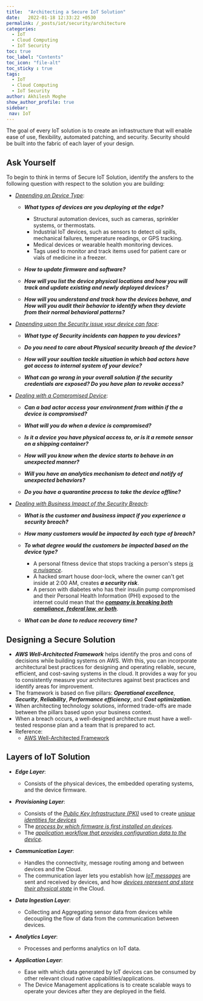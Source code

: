 ```yaml
---
title:  "Architecting a Secure IoT Solution"
date:   2022-01-18 12:33:22 +0530
permalink: /_posts/iot/security/architecture
categories:
  - IoT
  - Cloud Computing
  - IoT Security
toc: true
toc_label: "Contents"
toc_icon: "file-alt"
toc_sticky : true
tags:
  - IoT
  - Cloud Computing
  - IoT Security
author: Akhilesh Moghe
show_author_profile: true
sidebar:
 nav: IoT
---
```


The goal of every IoT solution is to create an infrastructure that will enable ease of use, flexibility, automated patching, and security. Security should be built into the fabric of each layer of your design.

## Ask Yourself
To begin to think in terms of Secure IoT Solution, identify the ansfers to the following question with respect to the solution you are building:
- *<u>Depending on Device Type</u>*:
  - __*What types of devices are you deploying at the edge?*__
    - Structural automation devices, such as cameras, sprinkler systems, or thermostats.
    - Industrial IoT devices, such as sensors to detect oil spills, mechanical failures, temperature readings, or GPS tracking. 
    - Medical devices or wearable health monitoring devices.
    - Tags used to monitor and track items used for patient care or vials of medicine in a freezer.

  - __*How to update firmware and software?*__

  - __*How will you list the device physical locations and how you will track and update existing and newly deployed devices?*__

  - __*How will you understand and track how the devices behave, and How will you audit their behavior to identify when they deviate from their normal behavioral patterns?*__

- *<u>Depending upon the Security issue your device can face</u>*:
  - __*What type of Security incidents can happen to you devices?*__
  
  - __*Do you need to care about Physical security breach of the device?*__

  - __*How will your soultion tackle situation in which bad actors have got access to internal system of your device?*__
  
  - __*What can go wrong in your overall solution if the security credentials are exposed? Do you have plan to revoke access?*__

- *<u>Dealing with a Compromised Device</u>*:
  - __*Can a bad actor access your environment from within if the a device is compromised?*__

  - __*What will you do when a device is compromised?*__

  - __*Is it a device you have physical access to, or is it a remote sensor on a shipping container?*__ 

  - __*How will you know when the device starts to behave in an unexpected manner?*__

  - __*Will you have an analytics mechanism to detect and notify of unexpected behaviors?*__

  - __*Do you have a quarantine process to take the device offline?*__

- *<u>Dealing with Business Impact of the Security Breach</u>*:
  - __*What is the customer and business impact if you experience a security breach?*__
  
  - __*How many customers would be impacted by each type of breach?*__

  - __*To what degree would the customers be impacted based on the device type?*__
    - A personal fitness device that stops tracking a person's steps *<u>is a nuisance</u>*.
    - A hacked smart house door-lock, where the owner can't get inside at 2:00 AM, creates __*a security risk*__.
    - A person with diabetes who has their insulin pump compromised and their Personal Health Information (PHI) exposed to the internet could mean that the __*<u>company is breaking both compliance, federal law, or both</u>*__. 

  - __*What can be done to reduce recovery time?*__


## Designing a Secure Solution
- __*AWS Well-Architected Framework*__ helps identify the pros and cons of decisions while building systems on AWS. With this, you can incorporate architectural best practices for designing and operating reliable, secure, efficient, and cost-saving systems in the cloud. It provides a way for you to consistently measure your architectures against best practices and identify areas for improvement.
- The framework is based on five pillars: __*Operational excellence*__, __*Security*__, __*Reliability*__, __*Performance efficiency*__, and __*Cost optimization*__.
- When architecting technology solutions, informed trade-offs are made between the pillars based upon your business context.
- When a breach occurs, a well-designed architecture must have a well-tested response plan and a team that is prepared to act.
- Reference:
  - [AWS Well-Architected Framework](https://docs.aws.amazon.com/wellarchitected/latest/framework/welcome.html)

## Layers of IoT Solution
- __*Edge Layer*__:
  - Consists of the physical devices, the embedded operating systems, and the device firmware.

- __*Provisioning Layer*__:
  - Consists of the *<u>Public Key Infrastructure (PKI)</u>* used to create *<u>unique identities for devices</u>*
  - The *<u>process by which firmware is first installed on devices</u>*.
  - The *<u>application workflow that provides configuration data to the device</u>*.
  
- __*Communication Layer*__:
  - Handles the connectivity, message routing among and between devices and the Cloud.
  - The communication layer lets you establish how *<u>IoT messages</u>* are sent and received by devices, and how *<u>devices represent and store their physical state</u>* in the Cloud.
  
- __*Data Ingestion Layer*__:
  - Collecting and Aggregating sensor data from devices while decoupling the flow of data from the communication between devices.

- __*Analytics Layer*__:
  - Processes and performs analytics on IoT data.
  
- __*Application Layer*__:
  - Ease with which data generated by IoT devices can be consumed by other relevant cloud native capabilities/applications.
  - The Device Management applications is to create scalable ways to operate your devices after they are deployed in the field.
  

